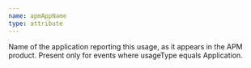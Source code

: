 ```yaml
---
name: apmAppName
type: attribute
---
```


Name of the application reporting this usage, as it appears in the APM product. Present only for events where usageType equals Application.